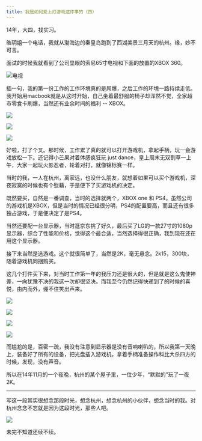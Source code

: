```yaml
---
title: 我是如何爱上打游戏这件事的（四）
---
```


14年，大四，找实习。

皓玥姐一个电话，我就从渤海边的秦皇岛跑到了西湖美景三月天的杭州。缘，妙不可言。

面试的时候我就看到了公司显眼的索尼65寸电视和下面的放置的XBOX 360。

![电视](http://7xi9zh.com1.z0.glb.clouddn.com/IMG20140809141618%202.jpg)

插一句，我的第一份工作的工作环境真的是屌爆，之后工作的环境一路持续走低。我开始用macbook就是从这时开始，自己坐着最舒服的椅子却浑然不觉，全家超市零食卡刷爆，当然还有业余时间的福利 -- XBOX。

![](http://7xi9zh.com1.z0.glb.clouddn.com/LOFTCam2014-08-16-11-34-56.jpg)

![](http://7xi9zh.com1.z0.glb.clouddn.com/IMG20140806113548.jpg)

![](http://7xi9zh.com1.z0.glb.clouddn.com/PANO_20140904_182827.jpg)

好啦，打了个叉。那时候，工作累了真的就可以打开游戏机，拿起手柄，玩一会游戏放松一下。还记得小芒果对着体感疯狂玩 just dance，皇上周末无双割草一上午，大家一起玩火影忍者，轮着对打，就像锦标赛一样。

当时的我，一人在杭州，离家远，也没什么朋友，就想着如果可以买个游戏机，深夜寂寞的时候也有个慰藉，于是便下了买游戏机的决定。

既然要买，自然是一番调查，当时的选择就两个，XBOX one 和 PS4。虽然公司的游戏机是XBOX，但是当时的情况已经很分明，PS4的配置要高，而且还有很多独占游戏，于是便决定了是PS4。

当然还要配一台显示器，当时逛京东挑了好久，最后买了LG的一款27寸的1080p显示器，综合了性能和价格，觉得这个最合适，当然选择得很正确，我到现在还在用这个显示器。

接下来当然是选游戏。这个就很简单了，当然是2K，毫无悬念。2k15，300块，随着游戏机同捆购买。

这几个打件买下来，对当时工作第一年的我压力还是很大的，但是就是这么鬼使神差，一向犹豫不决的我这一次却很坚决。而我至今仍然记得快递到了的时候的喜悦，由内而外，绷不住笑出声来。

![](http://7xi9zh.com1.z0.glb.clouddn.com/IMG_20141112_213750.jpg)

![](http://7xi9zh.com1.z0.glb.clouddn.com/IMG_20141112_213700.jpg)

![](http://7xi9zh.com1.z0.glb.clouddn.com/IMG_20141112_213827.jpg)

![](http://7xi9zh.com1.z0.glb.clouddn.com/IMG_20141112_213851.jpg)

而尴尬的是，百密一疏，我没有注意到显示器是没有音响喇叭的，所以我第一天晚上，装备好了所有的设备，把光盘插入游戏机，拿着手柄准备操作科比大杀四方的时候，发现，没有声音。

所以在14年11月的一个夜晚，杭州的某个屋子里，一位少年，“默默的”玩了一夜2K。

---

写这一段其实很想念那段时光，想念杭州，想念杭州的小伙伴，想念当时的我。对杭州念念不忘就是因为这段时光，那些人吧。

![](http://7xi9zh.com1.z0.glb.clouddn.com/IMG_0016.jpg)

未完不知道还续不续。
